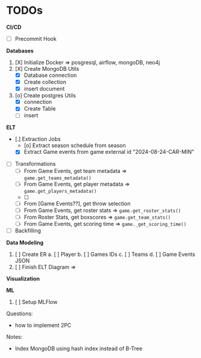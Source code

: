 # TODOs

**CI/CD**

- [ ] Precommit Hook

**Databases**

1. [X] Initialize Docker => posgresql, airflow, mongoDB, neo4j
2. [X] Create MongoDB Utils
    - [X] Database connection
    - [X] Create collection
    - [X] insert document
3. [o] Create postgres Utils
    - [X] connection
    - [X] Create Table
    - [ ] insert

**ELT**

- [.] Extraction Jobs
    - [o] Extract season schedule from season
    - [X] Extract Game events from game external id "2024-08-24-CAR-MIN"
- [ ] Transformations
    - [ ] From Game Events, get team metadata => `game.get_teams_metadata()`
    - [ ] From Game Events, get player metadata => `game.get_players_metadata()`
    - [ ] 
    - [ ] From [Game Events??], get throw selection
    - [ ] From Game Events, get roster stats => `game.get_roster_stats()`
    - [ ] From Roster Stats, get boxscores => `game.get_team_stats()`
    - [ ] From Game Events, get scoring time => `game._get_scoring_time()`
- [ ] Backfilling

**Data Modeling**

1. [ ] Create ER 
    a. [ ] Player
    b. [ ] Games IDs
    c. [ ] Teams
    d. [ ] Game Events JSON
2. [ ] Finish ELT Diagram => 

**Visualization**


**ML**

1. [ ] Setup MLFlow


Questions:
- how to implement 2PC


Notes:
- Index MongoDB using hash index instead of B-Tree

